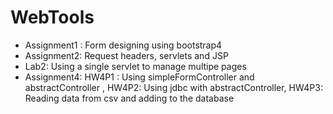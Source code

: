 # WebTools
<ul>
  <li>Assignment1 : Form designing using bootstrap4</li>
  <li>Assignment2: Request headers, servlets and JSP</li>
  <li>Lab2: Using a single servlet to manage multipe pages</li>
  <li>Assignment4: HW4P1 : Using simpleFormController and abstractController , HW4P2: Using jdbc with abstractController, HW4P3: Reading data from csv and adding to the database </li>
</ul>
